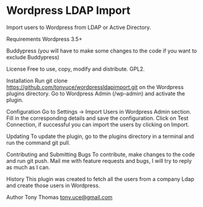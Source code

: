 Wordpress LDAP Import
=====================

Import users to Wordpress from LDAP or Active Directory.

Requirements
Wordpress 3.5+

Buddypress (you will have to make some changes to the code if you want to exclude Buddypress)

License
Free to use, copy, modify and distribute. GPL2.

Installation
Run git clone https://github.com/tonyuce/wordpressldapimport.git on the Wordpress plugins directory. Go to Wordpress Admin (/wp-admin) and activate the plugin.

Configuration
Go to Settings -> Import Users in Wordpress Admin section. Fill in the corresponding details and save the configuration. Click on Test Connection, if successful you can import the users by clicking on Import.

Updating
To update the plugin, go to the plugins directory in a terminal and run the command git pull.

Contributing and Submitting Bugs
To contribute, make changes to the code and run git push. Mail me with feature requests and bugs, I will try to reply as much as I can.

History
This plugin was created to fetch all the users from a company Ldap and create those users in Wordpress.

Author
Tony Thomas <tony.uce@gmail.com>
